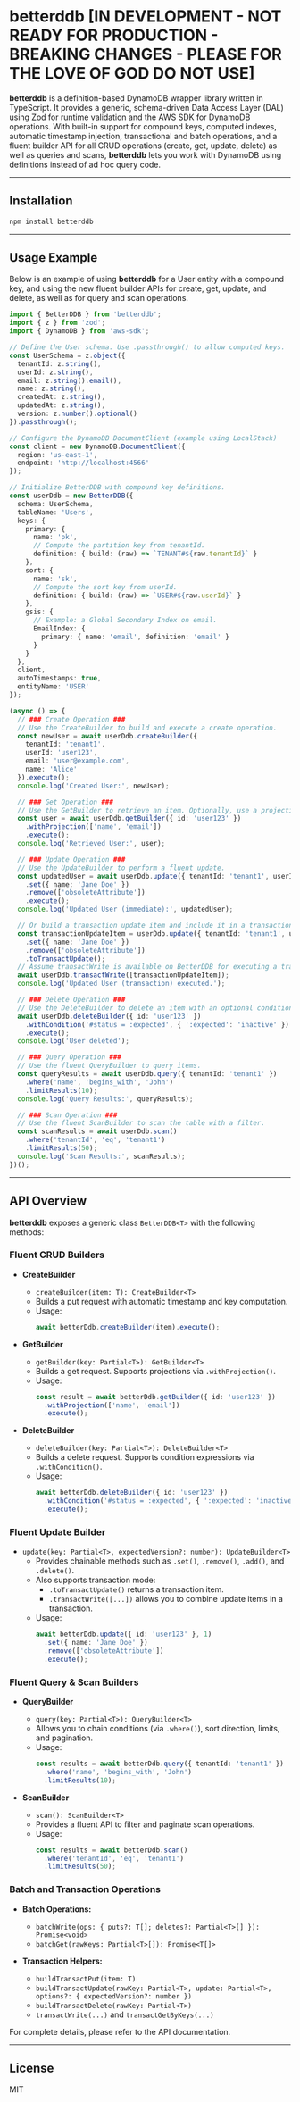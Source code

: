 # betterddb [IN DEVELOPMENT - NOT READY FOR PRODUCTION - BREAKING CHANGES - PLEASE FOR THE LOVE OF GOD DO NOT USE]

**betterddb** is a definition-based DynamoDB wrapper library written in TypeScript. It provides a generic, schema-driven Data Access Layer (DAL) using [Zod](https://github.com/colinhacks/zod) for runtime validation and the AWS SDK for DynamoDB operations. With built-in support for compound keys, computed indexes, automatic timestamp injection, transactional and batch operations, and a fluent builder API for all CRUD operations (create, get, update, delete) as well as queries and scans, **betterddb** lets you work with DynamoDB using definitions instead of ad hoc query code.

---

## Installation

```bash
npm install betterddb
```

---

## Usage Example

Below is an example of using **betterddb** for a User entity with a compound key, and using the new fluent builder APIs for create, get, update, and delete, as well as for query and scan operations.

```ts
import { BetterDDB } from 'betterddb';
import { z } from 'zod';
import { DynamoDB } from 'aws-sdk';

// Define the User schema. Use .passthrough() to allow computed keys.
const UserSchema = z.object({
  tenantId: z.string(),
  userId: z.string(),
  email: z.string().email(),
  name: z.string(),
  createdAt: z.string(),
  updatedAt: z.string(),
  version: z.number().optional()
}).passthrough();

// Configure the DynamoDB DocumentClient (example using LocalStack)
const client = new DynamoDB.DocumentClient({
  region: 'us-east-1',
  endpoint: 'http://localhost:4566'
});

// Initialize BetterDDB with compound key definitions.
const userDdb = new BetterDDB({
  schema: UserSchema,
  tableName: 'Users',
  keys: {
    primary: {
      name: 'pk',
      // Compute the partition key from tenantId.
      definition: { build: (raw) => `TENANT#${raw.tenantId}` }
    },
    sort: {
      name: 'sk',
      // Compute the sort key from userId.
      definition: { build: (raw) => `USER#${raw.userId}` }
    },
    gsis: {
      // Example: a Global Secondary Index on email.
      EmailIndex: {
        primary: { name: 'email', definition: 'email' }
      }
    }
  },
  client,
  autoTimestamps: true,
  entityName: 'USER'
});

(async () => {
  // ### Create Operation ###
  // Use the CreateBuilder to build and execute a create operation.
  const newUser = await userDdb.createBuilder({
    tenantId: 'tenant1',
    userId: 'user123',
    email: 'user@example.com',
    name: 'Alice'
  }).execute();
  console.log('Created User:', newUser);

  // ### Get Operation ###
  // Use the GetBuilder to retrieve an item. Optionally, use a projection.
  const user = await userDdb.getBuilder({ id: 'user123' })
    .withProjection(['name', 'email'])
    .execute();
  console.log('Retrieved User:', user);

  // ### Update Operation ###
  // Use the UpdateBuilder to perform a fluent update.
  const updatedUser = await userDdb.update({ tenantId: 'tenant1', userId: 'user123' }, 1)
    .set({ name: 'Jane Doe' })
    .remove(['obsoleteAttribute'])
    .execute();
  console.log('Updated User (immediate):', updatedUser);

  // Or build a transaction update item and include it in a transaction:
  const transactionUpdateItem = userDdb.update({ tenantId: 'tenant1', userId: 'user123' }, 1)
    .set({ name: 'Jane Doe' })
    .remove(['obsoleteAttribute'])
    .toTransactUpdate();
  // Assume transactWrite is available on BetterDDB for executing a transaction.
  await userDdb.transactWrite([transactionUpdateItem]);
  console.log('Updated User (transaction) executed.');

  // ### Delete Operation ###
  // Use the DeleteBuilder to delete an item with an optional condition.
  await userDdb.deleteBuilder({ id: 'user123' })
    .withCondition('#status = :expected', { ':expected': 'inactive' })
    .execute();
  console.log('User deleted');

  // ### Query Operation ###
  // Use the fluent QueryBuilder to query items.
  const queryResults = await userDdb.query({ tenantId: 'tenant1' })
    .where('name', 'begins_with', 'John')
    .limitResults(10);
  console.log('Query Results:', queryResults);

  // ### Scan Operation ###
  // Use the fluent ScanBuilder to scan the table with a filter.
  const scanResults = await userDdb.scan()
    .where('tenantId', 'eq', 'tenant1')
    .limitResults(50);
  console.log('Scan Results:', scanResults);
})();
```

---

## API Overview

**betterddb** exposes a generic class `BetterDDB<T>` with the following methods:

### Fluent CRUD Builders

- **CreateBuilder**  
  - `createBuilder(item: T): CreateBuilder<T>`  
  - Builds a put request with automatic timestamp and key computation.
  - Usage:  
    ```ts
    await betterDdb.createBuilder(item).execute();
    ```

- **GetBuilder**  
  - `getBuilder(key: Partial<T>): GetBuilder<T>`  
  - Builds a get request. Supports projections via `.withProjection()`.
  - Usage:  
    ```ts
    const result = await betterDdb.getBuilder({ id: 'user123' })
      .withProjection(['name', 'email'])
      .execute();
    ```

- **DeleteBuilder**  
  - `deleteBuilder(key: Partial<T>): DeleteBuilder<T>`  
  - Builds a delete request. Supports condition expressions via `.withCondition()`.
  - Usage:  
    ```ts
    await betterDdb.deleteBuilder({ id: 'user123' })
      .withCondition('#status = :expected', { ':expected': 'inactive' })
      .execute();
    ```

### Fluent Update Builder

- `update(key: Partial<T>, expectedVersion?: number): UpdateBuilder<T>`  
  - Provides chainable methods such as `.set()`, `.remove()`, `.add()`, and `.delete()`.
  - Also supports transaction mode:
    - `.toTransactUpdate()` returns a transaction item.
    - `.transactWrite([...])` allows you to combine update items in a transaction.
  - Usage:
    ```ts
    await betterDdb.update({ id: 'user123' }, 1)
      .set({ name: 'Jane Doe' })
      .remove(['obsoleteAttribute'])
      .execute();
    ```

### Fluent Query & Scan Builders

- **QueryBuilder**  
  - `query(key: Partial<T>): QueryBuilder<T>`  
  - Allows you to chain conditions (via `.where()`), sort direction, limits, and pagination.
  - Usage:
    ```ts
    const results = await betterDdb.query({ tenantId: 'tenant1' })
      .where('name', 'begins_with', 'John')
      .limitResults(10);
    ```

- **ScanBuilder**  
  - `scan(): ScanBuilder<T>`  
  - Provides a fluent API to filter and paginate scan operations.
  - Usage:
    ```ts
    const results = await betterDdb.scan()
      .where('tenantId', 'eq', 'tenant1')
      .limitResults(50);
    ```

### Batch and Transaction Operations

- **Batch Operations:**
  - `batchWrite(ops: { puts?: T[]; deletes?: Partial<T>[] }): Promise<void>`
  - `batchGet(rawKeys: Partial<T>[]): Promise<T[]>`

- **Transaction Helpers:**
  - `buildTransactPut(item: T)`
  - `buildTransactUpdate(rawKey: Partial<T>, update: Partial<T>, options?: { expectedVersion?: number })`
  - `buildTransactDelete(rawKey: Partial<T>)`
  - `transactWrite(...)` and `transactGetByKeys(...)`

For complete details, please refer to the API documentation.

---

## License

MIT
